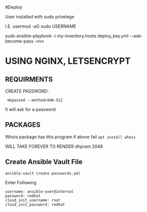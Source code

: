 
#Deploy

User installed with sudo privelege

I.E. usermod -aG sudo USERNAME 

sudo ansible-playbook -i my-inventory.hosts deploy_key.yml  --ask-become-pass -vvv


# USING NGINX, LETSENCRYPT

## REQUIRMENTS



CREATE PASSWORD:

	 mkpassed --method=SHA-512

It will ask for a password


## PACKAGES
Whois package has this program if above fail 
 ``` apt install whois ```


WILL TAKE FOREVER TO RENDER dhpram 2048




## Create Ansible Vault File

``` ansible-vault create passwords.yml ```

Enter Following

```
username: ansible-user@internal
password: redhat
cloud_init_username: root
cloud_init_password: redhat
```
